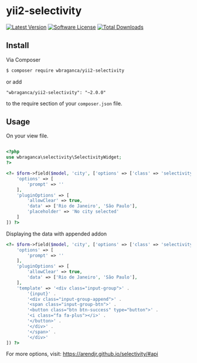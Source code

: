 # yii2-selectivity

[![Latest Version](https://img.shields.io/github/release/wbraganca/yii2-selectivity.svg?style=flat-square)](https://github.com/wbraganca/yii2-selectivity/releases)
[![Software License](http://img.shields.io/badge/license-BSD3-brightgreen.svg?style=flat-square)](LICENSE.md)
[![Total Downloads](https://img.shields.io/packagist/dt/wbraganca/yii2-selectivity.svg?style=flat-square)](https://packagist.org/packages/wbraganca/yii2-selectivity)


## Install

Via Composer

```bash
$ composer require wbraganca/yii2-selectivity
```

or add

```
"wbraganca/yii2-selectivity": "~2.0.0"
```

to the require section of your `composer.json` file.


## Usage

On your view file.

```php

<?php
use wbraganca\selectivity\SelectivityWidget;
?>

<?= $form->field($model, 'city', ['options' => ['class' => 'selectivity-container'])->widget(SelectivityWidget::classname(), [
    'options' => [
        'prompt' => ''
    ],
    'pluginOptions' => [
        'allowClear' => true,
        'data' => ['Rio de Janeiro', 'São Paulo'],
        'placeholder' => 'No city selected'
    ]
]) ?>

```


Displaying the data with appended addon
```php
<?= $form->field($model, 'city', ['options' => ['class' => 'selectivity-container'])->widget(SelectivityWidget::classname(), [
    'options' => [
        'prompt' => ''
    ],
    'pluginOptions' => [
        'allowClear' => true,
        'data' => ['Rio de Janeiro', 'São Paulo'],
    ],
    'template' => '<div class="input-group">' .
        '{input}' .
        '<div class="input-group-append">' .
        '<span class="input-group-btn">' .
        '<button class="btn btn-success" type="button">' .
        '<i class="fa fa-plus"></i>' .
        '</button>' .
        '</div>' .
        '</span>' .
        '</div>'
]) ?>
```

For more options, visit: https://arendjr.github.io/selectivity/#api

